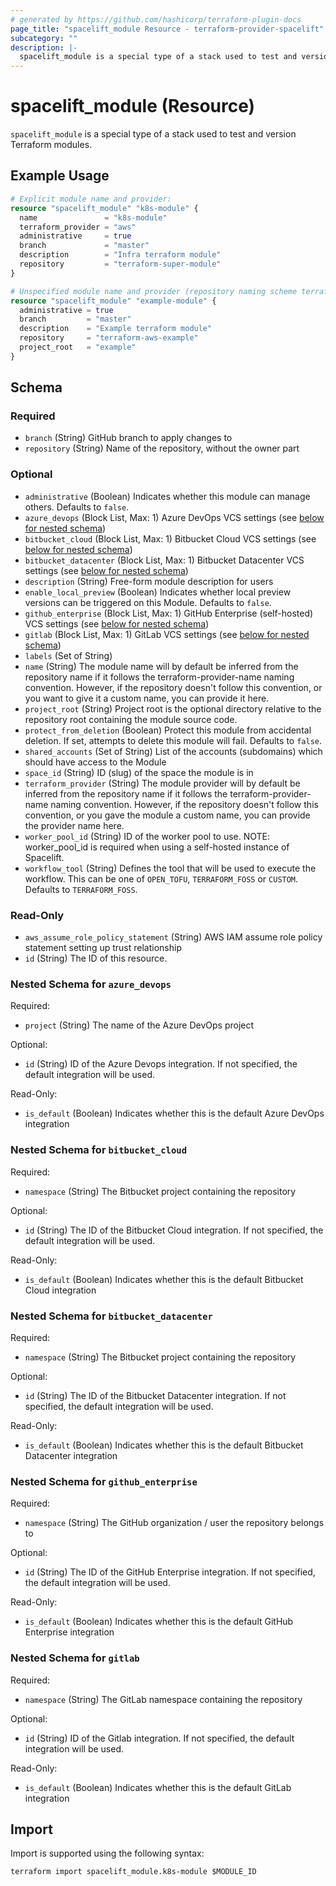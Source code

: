 ```yaml
---
# generated by https://github.com/hashicorp/terraform-plugin-docs
page_title: "spacelift_module Resource - terraform-provider-spacelift"
subcategory: ""
description: |-
  spacelift_module is a special type of a stack used to test and version Terraform modules.
---
```


# spacelift_module (Resource)

`spacelift_module` is a special type of a stack used to test and version Terraform modules.

## Example Usage

```terraform
# Explicit module name and provider:
resource "spacelift_module" "k8s-module" {
  name               = "k8s-module"
  terraform_provider = "aws"
  administrative     = true
  branch             = "master"
  description        = "Infra terraform module"
  repository         = "terraform-super-module"
}

# Unspecified module name and provider (repository naming scheme terraform-${provider}-${name})
resource "spacelift_module" "example-module" {
  administrative = true
  branch         = "master"
  description    = "Example terraform module"
  repository     = "terraform-aws-example"
  project_root   = "example"
}
```

<!-- schema generated by tfplugindocs -->
## Schema

### Required

- `branch` (String) GitHub branch to apply changes to
- `repository` (String) Name of the repository, without the owner part

### Optional

- `administrative` (Boolean) Indicates whether this module can manage others. Defaults to `false`.
- `azure_devops` (Block List, Max: 1) Azure DevOps VCS settings (see [below for nested schema](#nestedblock--azure_devops))
- `bitbucket_cloud` (Block List, Max: 1) Bitbucket Cloud VCS settings (see [below for nested schema](#nestedblock--bitbucket_cloud))
- `bitbucket_datacenter` (Block List, Max: 1) Bitbucket Datacenter VCS settings (see [below for nested schema](#nestedblock--bitbucket_datacenter))
- `description` (String) Free-form module description for users
- `enable_local_preview` (Boolean) Indicates whether local preview versions can be triggered on this Module. Defaults to `false`.
- `github_enterprise` (Block List, Max: 1) GitHub Enterprise (self-hosted) VCS settings (see [below for nested schema](#nestedblock--github_enterprise))
- `gitlab` (Block List, Max: 1) GitLab VCS settings (see [below for nested schema](#nestedblock--gitlab))
- `labels` (Set of String)
- `name` (String) The module name will by default be inferred from the repository name if it follows the terraform-provider-name naming convention. However, if the repository doesn't follow this convention, or you want to give it a custom name, you can provide it here.
- `project_root` (String) Project root is the optional directory relative to the repository root containing the module source code.
- `protect_from_deletion` (Boolean) Protect this module from accidental deletion. If set, attempts to delete this module will fail. Defaults to `false`.
- `shared_accounts` (Set of String) List of the accounts (subdomains) which should have access to the Module
- `space_id` (String) ID (slug) of the space the module is in
- `terraform_provider` (String) The module provider will by default be inferred from the repository name if it follows the terraform-provider-name naming convention. However, if the repository doesn't follow this convention, or you gave the module a custom name, you can provide the provider name here.
- `worker_pool_id` (String) ID of the worker pool to use. NOTE: worker_pool_id is required when using a self-hosted instance of Spacelift.
- `workflow_tool` (String) Defines the tool that will be used to execute the workflow. This can be one of `OPEN_TOFU`, `TERRAFORM_FOSS` or `CUSTOM`. Defaults to `TERRAFORM_FOSS`.

### Read-Only

- `aws_assume_role_policy_statement` (String) AWS IAM assume role policy statement setting up trust relationship
- `id` (String) The ID of this resource.

<a id="nestedblock--azure_devops"></a>
### Nested Schema for `azure_devops`

Required:

- `project` (String) The name of the Azure DevOps project

Optional:

- `id` (String) ID of the Azure Devops integration. If not specified, the default integration will be used.

Read-Only:

- `is_default` (Boolean) Indicates whether this is the default Azure DevOps integration


<a id="nestedblock--bitbucket_cloud"></a>
### Nested Schema for `bitbucket_cloud`

Required:

- `namespace` (String) The Bitbucket project containing the repository

Optional:

- `id` (String) The ID of the Bitbucket Cloud integration. If not specified, the default integration will be used.

Read-Only:

- `is_default` (Boolean) Indicates whether this is the default Bitbucket Cloud integration


<a id="nestedblock--bitbucket_datacenter"></a>
### Nested Schema for `bitbucket_datacenter`

Required:

- `namespace` (String) The Bitbucket project containing the repository

Optional:

- `id` (String) The ID of the Bitbucket Datacenter integration. If not specified, the default integration will be used.

Read-Only:

- `is_default` (Boolean) Indicates whether this is the default Bitbucket Datacenter integration


<a id="nestedblock--github_enterprise"></a>
### Nested Schema for `github_enterprise`

Required:

- `namespace` (String) The GitHub organization / user the repository belongs to

Optional:

- `id` (String) The ID of the GitHub Enterprise integration. If not specified, the default integration will be used.

Read-Only:

- `is_default` (Boolean) Indicates whether this is the default GitHub Enterprise integration


<a id="nestedblock--gitlab"></a>
### Nested Schema for `gitlab`

Required:

- `namespace` (String) The GitLab namespace containing the repository

Optional:

- `id` (String) ID of the Gitlab integration. If not specified, the default integration will be used.

Read-Only:

- `is_default` (Boolean) Indicates whether this is the default GitLab integration

## Import

Import is supported using the following syntax:

```shell
terraform import spacelift_module.k8s-module $MODULE_ID
```
